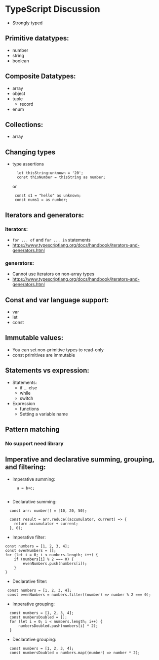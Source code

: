 # TypeScript Discussion

- Strongly typed

## Primitive datatypes:

- number
- string
- boolean

## Composite Datatypes:

- array
- object
- tuple
  - record
- enum

## Collections:

- array

## Changing types

- type assertions
  ```
    let thisString:unknown = '20';
    const thisNumber = thisString as number;
  ```
    or
  ```
   const s1 = "hello" as unknown;
   const nums1 = as number;
  ```

## Iterators and generators:

### iterators:
- `for ... of` and `for ... in` statements
- https://www.typescriptlang.org/docs/handbook/iterators-and-generators.html
### generators:
 - Cannot use iterators on non-array types
 - https://www.typescriptlang.org/docs/handbook/iterators-and-generators.html

## Const and var language support:

  - var
  - let
  - const

## Immutable values:

  - You can set non-primitive types to read-only
  - const primitives are immutable

## Statements vs expression:
  - Statements:
    - if ... else
    - while
    - switch
  - Expression
    - functions
    - Setting a variable name
## Pattern matching
  ### No support need library

## Imperative and declarative summing, grouping, and filtering:
  - Imperative summing:
    ``` 
      a = b+c; 
      
    ```
  - Declarative summing:
  ```
    const arr: number[] = [10, 20, 50];

    const result = arr.reduce((accumulator, current) => {
      return accumulator + current;
    }, 0);
  ```
  - Imperative filter:
  ```
  const numbers = [1, 2, 3, 4];
  const evenNumbers = [];
  for (let i = 0; i < numbers.length; i++) {
      if (numbers[i] % 2 === 0) {
          evenNumbers.push(numbers[i]);
      }
  }
  ```
  - Declarative filter:
   ```
    const numbers = [1, 2, 3, 4];
    const evenNumbers = numbers.filter((number) => number % 2 === 0);
   ```
  - Imperative grouping:
  ``` 
    const numbers = [1, 2, 3, 4];
    const numbersDoubled = [];
    for (let i = 0; i < numbers.length; i++) {
        numbersDoubled.push(numbers[i] * 2);
    }
  ```
  - Declarative grouping:
  ``` 
    const numbers = [1, 2, 3, 4];
    const numbersDoubled = numbers.map((number) => number * 2);
  ```

